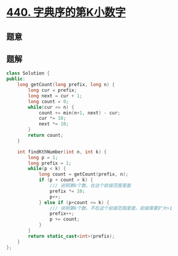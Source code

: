 #  [440. 字典序的第K小数字](https://leetcode-cn.com/problems/k-th-smallest-in-lexicographical-order/)

## 题意



## 题解



```c++
class Solution {
public:
    long getCount(long prefix, long n) {
        long cur = prefix;
        long next = cur + 1;
        long count = 0;
        while(cur <= n) {
            count += min(n+1, next) - cur;
            cur *= 10;
            next *= 10;
        }
        return count;
    }

    int findKthNumber(int n, int k) {
        long p = 1;
        long prefix = 1;
        while(p < k) {
            long count = getCount(prefix, n);
            if (p + count > k) {
                /// 说明第k个数，在这个前缀范围里面
                prefix *= 10;
                p++;
            } else if (p+count <= k) {
                /// 说明第k个数，不在这个前缀范围里面，前缀需要扩大+1
                prefix++;
                p += count;
            }
        }
        return static_cast<int>(prefix);
    }
};
```



```python3

```

